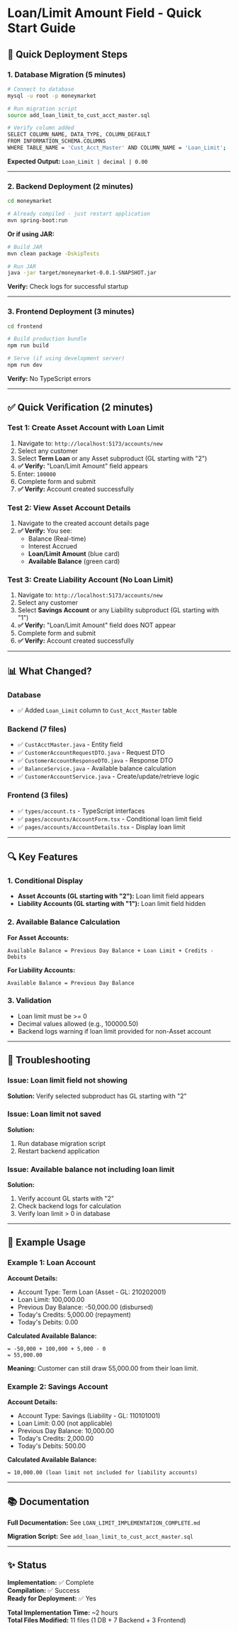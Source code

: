 # Loan/Limit Amount Field - Quick Start Guide

## 🚀 Quick Deployment Steps

### 1. Database Migration (5 minutes)

```bash
# Connect to database
mysql -u root -p moneymarket

# Run migration script
source add_loan_limit_to_cust_acct_master.sql

# Verify column added
SELECT COLUMN_NAME, DATA_TYPE, COLUMN_DEFAULT 
FROM INFORMATION_SCHEMA.COLUMNS
WHERE TABLE_NAME = 'Cust_Acct_Master' AND COLUMN_NAME = 'Loan_Limit';
```

**Expected Output:** `Loan_Limit | decimal | 0.00`

---

### 2. Backend Deployment (2 minutes)

```bash
cd moneymarket

# Already compiled - just restart application
mvn spring-boot:run
```

**Or if using JAR:**
```bash
# Build JAR
mvn clean package -DskipTests

# Run JAR
java -jar target/moneymarket-0.0.1-SNAPSHOT.jar
```

**Verify:** Check logs for successful startup

---

### 3. Frontend Deployment (3 minutes)

```bash
cd frontend

# Build production bundle
npm run build

# Serve (if using development server)
npm run dev
```

**Verify:** No TypeScript errors

---

## ✅ Quick Verification (2 minutes)

### Test 1: Create Asset Account with Loan Limit

1. Navigate to: `http://localhost:5173/accounts/new`
2. Select any customer
3. Select **Term Loan** or any Asset subproduct (GL starting with "2")
4. **✅ Verify:** "Loan/Limit Amount" field appears
5. Enter: `100000`
6. Complete form and submit
7. **✅ Verify:** Account created successfully

### Test 2: View Asset Account Details

1. Navigate to the created account details page
2. **✅ Verify:** You see:
   - Balance (Real-time)
   - Interest Accrued
   - **Loan/Limit Amount** (blue card)
   - **Available Balance** (green card)

### Test 3: Create Liability Account (No Loan Limit)

1. Navigate to: `http://localhost:5173/accounts/new`
2. Select any customer
3. Select **Savings Account** or any Liability subproduct (GL starting with "1")
4. **✅ Verify:** "Loan/Limit Amount" field does NOT appear
5. Complete form and submit
6. **✅ Verify:** Account created successfully

---

## 📊 What Changed?

### Database
- ✅ Added `Loan_Limit` column to `Cust_Acct_Master` table

### Backend (7 files)
- ✅ `CustAcctMaster.java` - Entity field
- ✅ `CustomerAccountRequestDTO.java` - Request DTO
- ✅ `CustomerAccountResponseDTO.java` - Response DTO
- ✅ `BalanceService.java` - Available balance calculation
- ✅ `CustomerAccountService.java` - Create/update/retrieve logic

### Frontend (3 files)
- ✅ `types/account.ts` - TypeScript interfaces
- ✅ `pages/accounts/AccountForm.tsx` - Conditional loan limit field
- ✅ `pages/accounts/AccountDetails.tsx` - Display loan limit

---

## 🔍 Key Features

### 1. Conditional Display
- **Asset Accounts (GL starting with "2"):** Loan limit field appears
- **Liability Accounts (GL starting with "1"):** Loan limit field hidden

### 2. Available Balance Calculation

**For Asset Accounts:**
```
Available Balance = Previous Day Balance + Loan Limit + Credits - Debits
```

**For Liability Accounts:**
```
Available Balance = Previous Day Balance
```

### 3. Validation
- Loan limit must be >= 0
- Decimal values allowed (e.g., 100000.50)
- Backend logs warning if loan limit provided for non-Asset account

---

## 🐛 Troubleshooting

### Issue: Loan limit field not showing
**Solution:** Verify selected subproduct has GL starting with "2"

### Issue: Loan limit not saved
**Solution:** 
1. Run database migration script
2. Restart backend application

### Issue: Available balance not including loan limit
**Solution:** 
1. Verify account GL starts with "2"
2. Check backend logs for calculation
3. Verify loan limit > 0 in database

---

## 📝 Example Usage

### Example 1: Loan Account

**Account Details:**
- Account Type: Term Loan (Asset - GL: 210202001)
- Loan Limit: 100,000.00
- Previous Day Balance: -50,000.00 (disbursed)
- Today's Credits: 5,000.00 (repayment)
- Today's Debits: 0.00

**Calculated Available Balance:**
```
= -50,000 + 100,000 + 5,000 - 0
= 55,000.00
```

**Meaning:** Customer can still draw 55,000.00 from their loan limit.

### Example 2: Savings Account

**Account Details:**
- Account Type: Savings (Liability - GL: 110101001)
- Loan Limit: 0.00 (not applicable)
- Previous Day Balance: 10,000.00
- Today's Credits: 2,000.00
- Today's Debits: 500.00

**Calculated Available Balance:**
```
= 10,000.00 (loan limit not included for liability accounts)
```

---

## 📚 Documentation

**Full Documentation:** See `LOAN_LIMIT_IMPLEMENTATION_COMPLETE.md`

**Migration Script:** See `add_loan_limit_to_cust_acct_master.sql`

---

## ✨ Status

**Implementation:** ✅ Complete  
**Compilation:** ✅ Success  
**Ready for Deployment:** ✅ Yes  

**Total Implementation Time:** ~2 hours  
**Total Files Modified:** 11 files (1 DB + 7 Backend + 3 Frontend)

